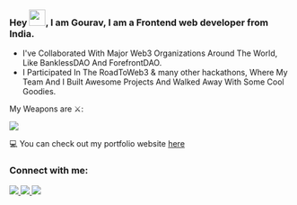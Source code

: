 ### Hey <img src="https://github.com/TheDudeThatCode/TheDudeThatCode/blob/master/Assets/Hi.gif" width="29px">, I am Gourav, I am a Frontend web developer from India.

- I've Collaborated With Major Web3 Organizations Around The World, Like BanklessDAO And ForefrontDAO.
- I Participated In The RoadToWeb3 & many other hackathons, Where My Team And I Built Awesome Projects And Walked Away With Some Cool Goodies.






My Weapons are ⚔️: 

<img src="https://skillicons.dev/icons?i=html,css,js,react,nextjs,tailwind,git" />

💻 You can check out my portfolio website [here][website]



### Connect with me:
<a href="https://twitter.com/GouravKumarDev">
    <img src="https://skillicons.dev/icons?i=twitter" />
</a>
<a href="https://www.linkedin.com/in/gouravkumar-21/">
    <img src="https://skillicons.dev/icons?i=linkedin" />
</a>
<a href="https://www.gourav-kumar.com">
    <img src="https://skillicons.dev/icons?i=globe" />
</a>

[website]: https://www.gourav-kumar.com
